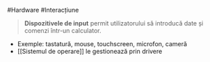 
#Hardware #Interacțiune

> **Dispozitivele de input** permit utilizatorului să introducă date și comenzi într-un calculator.

- Exemple: tastatură, mouse, touchscreen, microfon, cameră
- [[Sistemul de operare]] le gestionează prin drivere